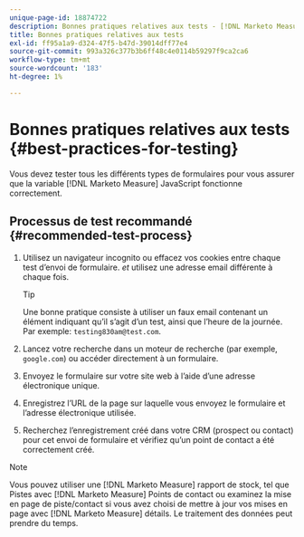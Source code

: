 ```yaml
---
unique-page-id: 18874722
description: Bonnes pratiques relatives aux tests - [!DNL Marketo Measure] - Documentation du produit
title: Bonnes pratiques relatives aux tests
exl-id: ff95a1a9-d324-47f5-b47d-39014dff77e4
source-git-commit: 993a326c377b3b6ff48c4e0114b59297f9ca2ca6
workflow-type: tm+mt
source-wordcount: '183'
ht-degree: 1%

---
```


# Bonnes pratiques relatives aux tests {#best-practices-for-testing}

Vous devez tester tous les différents types de formulaires pour vous assurer que la variable [!DNL Marketo Measure] JavaScript fonctionne correctement.

## Processus de test recommandé {#recommended-test-process}

1. Utilisez un navigateur incognito ou effacez vos cookies entre chaque test d’envoi de formulaire. _et_ utilisez une adresse email différente à chaque fois.

   >[!TIP]
   >
   >Une bonne pratique consiste à utiliser un faux email contenant un élément indiquant qu’il s’agit d’un test, ainsi que l’heure de la journée. Par exemple: `testing830am@test.com`.

1. Lancez votre recherche dans un moteur de recherche (par exemple, `google.com`) ou accéder directement à un formulaire.

1. Envoyez le formulaire sur votre site web à l’aide d’une adresse électronique unique.

1. Enregistrez l’URL de la page sur laquelle vous envoyez le formulaire et l’adresse électronique utilisée.

1. Recherchez l’enregistrement créé dans votre CRM (prospect ou contact) pour cet envoi de formulaire et vérifiez qu’un point de contact a été correctement créé.

>[!NOTE]
>
>Vous pouvez utiliser une [!DNL Marketo Measure] rapport de stock, tel que Pistes avec [!DNL Marketo Measure] Points de contact ou examinez la mise en page de piste/contact si vous avez choisi de mettre à jour vos mises en page avec [!DNL Marketo Measure] détails. Le traitement des données peut prendre du temps.
